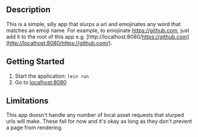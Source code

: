 ## Description

This is a simple, silly app that slurps a url and emojinates any word
that matches an emoji name.  For example, to emojinate
https://github.com, just add it to the root of this app e.g.
[http://localhost:8080/https://github.com](http://localhost:8080/https://github.com/).

## Getting Started

1. Start the application: `lein run`
2. Go to [localhost:8080](http://localhost:8080/)

## Limitations

This app doesn't handle any number of local asset requests that
slurped urls will make. These fail for now and it's okay as long
as they don't prevent a page from rendering.
